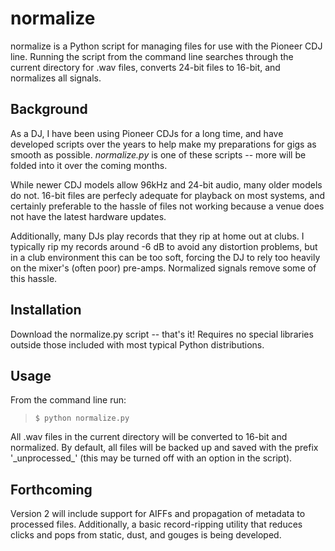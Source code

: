 # normalize

normalize is a Python script for managing files for use with the Pioneer CDJ line. Running the script from the command line searches through the current directory for .wav files, converts 24-bit files to 16-bit, and normalizes all signals.

## Background

As a DJ, I have been using Pioneer CDJs for a long time, and have developed scripts over the years to help make my preparations for gigs as smooth as possible. *normalize.py* is one of these scripts -- more will be folded into it over the coming months.

While newer CDJ models allow 96kHz and 24-bit audio, many older models do not. 16-bit files are perfecly adequate for playback on most systems, and certainly preferable to the hassle of files not working because a venue does not have the latest hardware updates. 

Additionally, many DJs play records that they rip at home out at clubs. I typically rip my records around -6 dB to avoid any distortion problems, but in a club environment this can be too soft, forcing the DJ to rely too heavily on the mixer's (often poor) pre-amps. Normalized signals remove some of this hassle.

## Installation

Download the normalize.py script -- that's it! Requires no special libraries outside those included with most typical Python distributions.

## Usage

From the command line run:

> `$ python normalize.py`

All .wav files in the current directory will be converted to 16-bit and normalized. By default, all files will be backed up and saved with the prefix '\_unprocessed\_' (this may be turned off with an option in the script).

## Forthcoming

Version 2 will include support for AIFFs and propagation of metadata to processed files. Additionally, a basic record-ripping utility that reduces clicks and pops from static, dust, and gouges is being developed.
